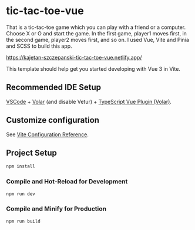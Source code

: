 # tic-tac-toe-vue

That is a tic-tac-toe game which you can play with a friend or a computer. Choose X or O and start the game. In the first game, player1 moves first, in the second game, player2 moves first, and so on. I used Vue, Vite and Pinia and SCSS to build this app.

https://kajetan-szczepanski-tic-tac-toe-vue.netlify.app/

This template should help get you started developing with Vue 3 in Vite.

## Recommended IDE Setup

[VSCode](https://code.visualstudio.com/) + [Volar](https://marketplace.visualstudio.com/items?itemName=Vue.volar) (and disable Vetur) + [TypeScript Vue Plugin (Volar)](https://marketplace.visualstudio.com/items?itemName=Vue.vscode-typescript-vue-plugin).

## Customize configuration

See [Vite Configuration Reference](https://vitejs.dev/config/).

## Project Setup

```sh
npm install
```

### Compile and Hot-Reload for Development

```sh
npm run dev
```

### Compile and Minify for Production

```sh
npm run build
```
